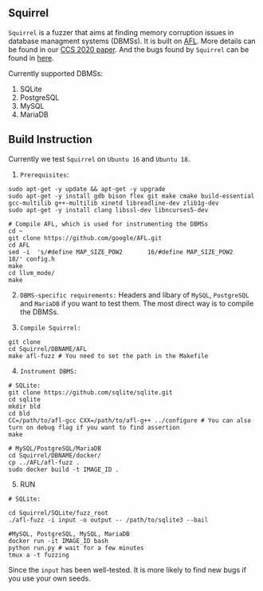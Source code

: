 ## Squirrel


`Squirrel` is a fuzzer that aims at finding memory corruption issues in database managment systems (DBMSs). It is built on [AFL](https://github.com/google/AFL). More details can be found in our [CCS 2020 paper](http://arxiv.org/abs/2006.02398). And the bugs found by `Squirrel` can be found in [here](https://github.com/s3team/Squirrel/wiki/Bug-List).

Currently supported DBMSs:
1. SQLite
2. PostgreSQL
3. MySQL
4. MariaDB

## Build Instruction

Currently we test `Squirrel` on `Ubuntu 16` and `Ubuntu 18`.

1. `Prerequisites`:
```
sudo apt-get -y update && apt-get -y upgrade
sudo apt-get -y install gdb bison flex git make cmake build-essential gcc-multilib g++-multilib xinetd libreadline-dev zlib1g-dev
sudo apt-get -y install clang libssl-dev libncurses5-dev

# Compile AFL, which is used for instrumenting the DBMSs
cd ~
git clone https://github.com/google/AFL.git
cd AFL
sed -i  's/#define MAP_SIZE_POW2       16/#define MAP_SIZE_POW2       18/' config.h
make
cd llvm_mode/
make
```

2. `DBMS-specific requirements:` Headers and libary of `MySQL`, `PostgreSQL` and `MariaDB` if you want to test them. The most direct way is to compile the DBMSs.

3. `Compile Squirrel:`
```
git clone 
cd Squirrel/DBNAME/AFL
make afl-fuzz # You need to set the path in the Makefile
```

4. `Instrument DBMS:`
```
# SQLite:
git clone https://github.com/sqlite/sqlite.git
cd sqlite
mkdir bld
cd bld
CC=/path/to/afl-gcc CXX=/path/to/afl-g++ ../configure # You can also turn on debug flag if you want to find assertion
make

# MySQL/PostgreSQL/MariaDB
cd Squirrel/DBNAME/docker/
cp ../AFL/afl-fuzz .
sudo docker build -t IMAGE_ID . 
```

5. RUN
```
# SQLite:

cd Squirrel/SQLite/fuzz_root
./afl-fuzz -i input -o output -- /path/to/sqlite3 --bail

#MySQL, PostgreSQL, MySQL, MariaDB
docker run -it IMAGE_ID bash
python run.py # wait for a few minutes
tmux a -t fuzzing
```

Since the `input` has been well-tested. It is more likely to find new bugs if you use your own seeds.
